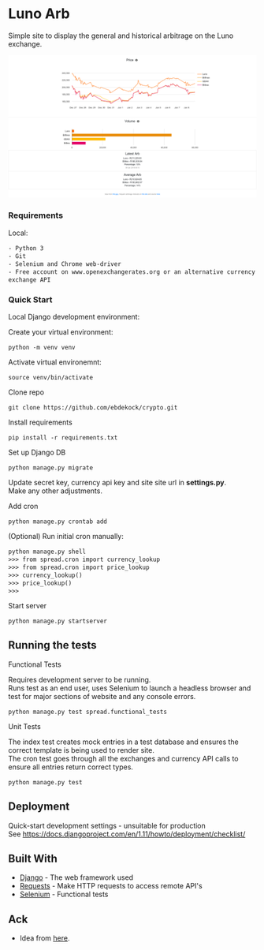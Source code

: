 # Luno Arb

Simple site to display the general and historical arbitrage on the Luno exchange.

![alt text](screenshots/crypto.png "screenshot")

### Requirements 

Local:

```
- Python 3
- Git
- Selenium and Chrome web-driver
- Free account on www.openexchangerates.org or an alternative currency exchange API
```

### Quick Start

Local Django development environment:


Create your virtual environment:

```
python -m venv venv
```

Activate virtual environemnt:

```
source venv/bin/activate
```

Clone repo

```
git clone https://github.com/ebdekock/crypto.git
```

Install requirements

```
pip install -r requirements.txt
```


Set up Django DB

```
python manage.py migrate
```

Update secret key, currency api key and site site url in <b>settings.py</b>.<br>
Make any other adjustments.

Add cron

```
python manage.py crontab add
```

(Optional) Run initial cron manually:

```
python manage.py shell
>>> from spread.cron import currency_lookup
>>> from spread.cron import price_lookup
>>> currency_lookup()
>>> price_lookup()
>>> 
```

Start server

```
python manage.py startserver
```

## Running the tests

Functional Tests

Requires development server to be running. <br>
Runs test as an end user, uses Selenium to launch a headless browser and test for major sections of website and any console errors.

```
python manage.py test spread.functional_tests
```

Unit Tests

The index test creates mock entries in a test database and ensures the correct template is being used to render site. <br>
The cron test goes through all the exchanges and currency API calls to ensure all entries return correct types.

```
python manage.py test 
```

## Deployment

Quick-start development settings - unsuitable for production <br>
See https://docs.djangoproject.com/en/1.11/howto/deployment/checklist/

## Built With

* [Django](https://www.djangoproject.com/) - The web framework used
* [Requests](http://docs.python-requests.org/en/master/) - Make HTTP requests to access remote API's
* [Selenium](http://selenium-python.readthedocs.io/) - Functional tests

## Ack

* Idea from [here](https://www.tokenspread.com/).
